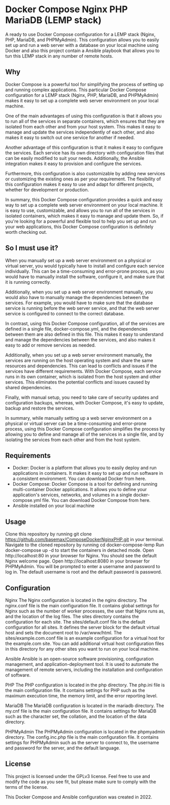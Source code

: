 # Docker Compose Nginx PHP MariaDB (LEMP stack)

A ready to use Docker Compose configuration for a LEMP stack (Nginx, PHP, MariaDB, and PHPMyAdmin). This configuration allows you to easily set up and run a web server with a database on your local machine using Docker and also this project contain a Ansible playbook that allows you to tun this LEMP stack in any number of remote hosts.

## Why

Docker Compose is a powerful tool for simplifying the process of setting up and running complex applications. This particular Docker Compose configuration for a LEMP stack (Nginx, PHP, MariaDB, and PHPMyAdmin) makes it easy to set up a complete web server environment on your local machine.

One of the main advantages of using this configuration is that it allows you to run all of the services in separate containers, which ensures that they are isolated from each other and from your host system. This makes it easy to manage and update the services independently of each other, and also makes it easy to switch out one service for another if needed.

Another advantage of this configuration is that it makes it easy to configure the services. Each service has its own directory with configuration files that can be easily modified to suit your needs. Additionally, the Ansible integration makes it easy to provision and configure the services.

Furthermore, this configuration is also customizable by adding new services or customizing the existing ones as per your requirement. The flexibility of this configuration makes it easy to use and adapt for different projects, whether for development or production.

In summary, this Docker Compose configuration provides a quick and easy way to set up a complete web server environment on your local machine. It is easy to use, customizable, and allows you to run all of the services in isolated containers, which makes it easy to manage and update them. So, if you're looking for a powerful and flexible tool to help you set up and run your web applications, this Docker Compose configuration is definitely worth checking out.


## So I must use it?

When you manually set up a web server environment on a physical or virtual server, you would typically have to install and configure each service individually. This can be a time-consuming and error-prone process, as you would have to manually install the software, configure it, and make sure that it is running correctly.

Additionally, when you set up a web server environment manually, you would also have to manually manage the dependencies between the services. For example, you would have to make sure that the database service is running before the web server service, and that the web server service is configured to connect to the correct database.

In contrast, using this Docker Compose configuration, all of the services are defined in a single file, docker-compose.yml, and the dependencies between them are also defined in this file. This makes it easy to understand and manage the dependencies between the services, and also makes it easy to add or remove services as needed.

Additionally, when you set up a web server environment manually, the services are running on the host operating system and share the same resources and dependencies. This can lead to conflicts and issues if the services have different requirements. With Docker Compose, each service runs in its own container, which is isolated from the host system and other services. This eliminates the potential conflicts and issues caused by shared dependencies.

Finally, with manual setup, you need to take care of security updates and configuration backups, whereas, with Docker Compose, it's easy to update, backup and restore the services.

In summary, while manually setting up a web server environment on a physical or virtual server can be a time-consuming and error-prone process, using this Docker Compose configuration simplifies the process by allowing you to define and manage all of the services in a single file, and by isolating the services from each other and from the host system.






## Requirements
- Docker: Docker is a platform that allows you to easily deploy and run applications in containers. It makes it easy to set up and run software in a consistent environment. You can download Docker from here.
- Docker Compose: Docker Compose is a tool for defining and running multi-container Docker applications. It allows you to define your application's services, networks, and volumes in a single docker-compose.yml file. You can download Docker Compose from here.
- Ansible installed on your local machine

## Usage

Clone this repository by running git clone https://github.com/basemax/ComposeDockerNginxPHP.git in your terminal.
Navigate to the cloned repository by running cd docker-compose-lemp
Run docker-compose up -d to start the containers in detached mode.
Open http://localhost:80 in your browser for Nginx. You should see the default Nginx welcome page.
Open http://localhost:8080 in your browser for PHPMyAdmin. You will be prompted to enter a username and password to log in. The default username is root and the default password is password.

## Configuration
Nginx
The Nginx configuration is located in the nginx directory. The nginx.conf file is the main configuration file. It contains global settings for Nginx such as the number of worker processes, the user that Nginx runs as, and the location of the log files. The sites directory contains the configuration for each site. The sites/default.conf file is the default configuration for all sites. It defines the server block for the default virtual host and sets the document root to /var/www/html. The sites/example.com.conf file is an example configuration for a virtual host for the example.com site. You can add additional virtual host configuration files in this directory for any other sites you want to run on your local machine.

Ansible
Ansible is an open-source software provisioning, configuration management, and application-deployment tool. It is used to automate the management of remote servers, including the installation and configuration of software.

PHP
The PHP configuration is located in the php directory. The php.ini file is the main configuration file. It contains settings for PHP such as the maximum execution time, the memory limit, and the error reporting level.

MariaDB
The MariaDB configuration is located in the mariadb directory. The my.cnf file is the main configuration file. It contains settings for MariaDB such as the character set, the collation, and the location of the data directory.

PHPMyAdmin
The PHPMyAdmin configuration is located in the phpmyadmin directory. The config.inc.php file is the main configuration file. It contains settings for PHPMyAdmin such as the server to connect to, the username and password for the server, and the default language.

## License

  This project is licensed under the GPLv3 license. Feel free to use and modify the code as you see fit, but please make sure to comply with the terms of the license.

This Docker Compose and Ansible configuration was created in 2022.


  
